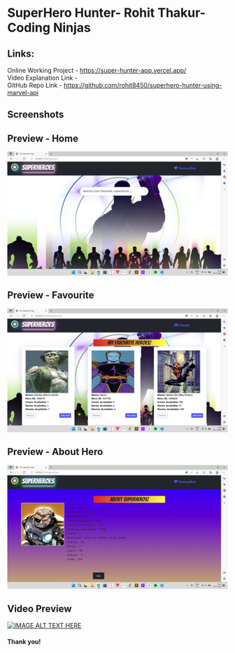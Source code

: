 ﻿# SuperHero Hunter- Rohit Thakur- Coding Ninjas <br>
## Links: <br>
Online Working Project - https://super-hunter-app.vercel.app/ <br>
Video Explanation Link  -  <br>
GitHub Repo Link - https://github.com/rohit8450/superhero-hunter-using-marvel-api <br>


## Screenshots <br>
## Preview - Home <br>
  <img src="/images/home.png" alt="Home Screenshot" srcset=""> <br>
## Preview - Favourite <br>
  <img src="images/favourite.png" alt="Stopwatch Screenshot" srcset=""> <br>
## Preview - About Hero <br>
  <img src="images/about.png?raw=true" alt="Stopwatch Screenshot" srcset=""> <br>

## Video Preview <br>
[![IMAGE ALT TEXT HERE](https://img.youtube.com/vi/hmVysWDTqz0/0.jpg)](https://www.youtube.com/watch?v=hmVysWDTqz0)


#### Thank you!


